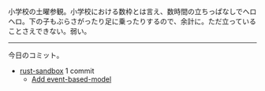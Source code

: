 小学校の土曜参観。小学校における数枠とは言え、数時間の立ちっぱなしでヘロヘロ。下の子もぶらさがったり足に乗ったりするので、余計に。ただ立っていることさえできない。弱い。

---

今日のコミット。

- [rust-sandbox](https://github.com/bouzuya/rust-sandbox) 1 commit
  - [Add event-based-model](https://github.com/bouzuya/rust-sandbox/commit/c54d370d8c96f8b6f023f0fa6dce6b07d36de9d1)

